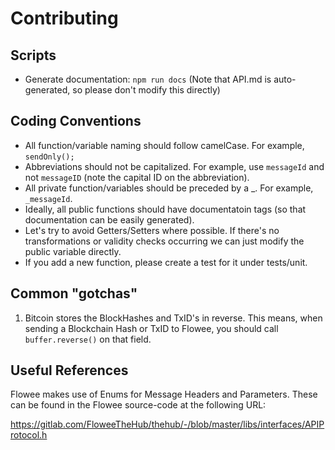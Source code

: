 # Contributing

## Scripts

- Generate documentation: `npm run docs` (Note that API.md is auto-generated, so please don't modify this directly)

## Coding Conventions

- All function/variable naming should follow camelCase. For example, `sendOnly();`
- Abbreviations should not be capitalized. For example, use `messageId` and not `messageID` (note the capital ID on the abbreviation).
- All private function/variables should be preceded by a _. For example, `_messageId`.
- Ideally, all public functions should have documentatoin tags (so that documentation can be easily generated).
- Let's try to avoid Getters/Setters where possible. If there's no transformations or validity checks occurring we can just modify the public variable directly.
- If you add a new function, please create a test for it under tests/unit. 
 
## Common "gotchas"

1. Bitcoin stores the BlockHashes and TxID's in reverse.
   This means, when sending a Blockchain Hash or TxID to Flowee, you should call `buffer.reverse()` on that field.
 
## Useful References

Flowee makes use of Enums for Message Headers and Parameters. These can be found in the Flowee source-code at the following URL:

https://gitlab.com/FloweeTheHub/thehub/-/blob/master/libs/interfaces/APIProtocol.h
